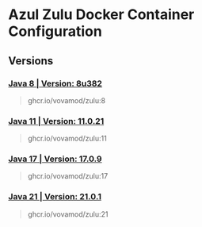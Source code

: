 # Azul Zulu Docker Container Configuration

## Versions

### [Java 8 | Version: 8u382](https://github.com/vovamod/java-docker-images/tree/main/Azul%20Zulu/11)
> ghcr.io/vovamod/zulu:8

### [Java 11 | Version: 11.0.21](https://github.com/vovamod/java-docker-images/tree/main/Azul%20Zulu/11)
> ghcr.io/vovamod/zulu:11

### [Java 17 | Version: 17.0.9](https://github.com/vovamod/java-docker-images/tree/main/Azul%20Zulu/17)
> ghcr.io/vovamod/zulu:17

### [Java 21 | Version: 21.0.1](https://github.com/vovamod/java-docker-images/tree/main/Azul%20Zulu/21)
> ghcr.io/vovamod/zulu:21
